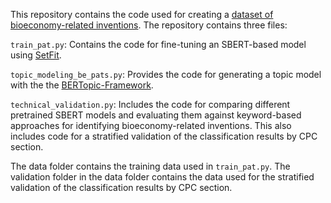 This repository contains the code used for creating a [dataset of bioeconomy-related inventions](https://osf.io/kj7fw/).
The repository contains three files:

  `train_pat.py`: Contains the code for fine-tuning an SBERT-based model using [SetFit](https://github.com/huggingface/setfit).
  
  `topic_modeling_be_pats.py`: Provides the code for generating a topic model with the  the [BERTopic-Framework](https://github.com/MaartenGr/BERTopic).
  
  `technical_validation.py`: Includes the code for comparing different pretrained SBERT models and evaluating them against keyword-based approaches for identifying bioeconomy-related inventions. This also includes code for a stratified validation of the classification results by CPC section.

The data folder contains the training data used in `train_pat.py`. The validation folder in the data folder contains the data used for the stratified validation of the classification results by CPC section.

